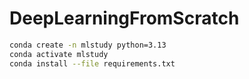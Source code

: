 # DeepLearningFromScratch

```sh
conda create -n mlstudy python=3.13
conda activate mlstudy
conda install --file requirements.txt
```
